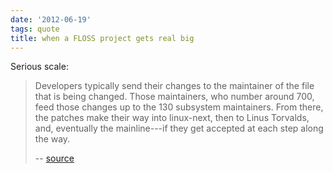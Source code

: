 ```yaml
---
date: '2012-06-19'
tags: quote
title: when a FLOSS project gets real big
---
```


Serious scale:

> Developers typically send their changes to the maintainer of the file
> that is being changed. Those maintainers, who number around 700, feed
> those changes up to the 130 subsystem maintainers. From there, the
> patches make their way into linux-next, then to Linus Torvalds, and,
> eventually the mainline---if they get accepted at each step along the
> way.
>
> \-- [source]

  [source]: http://lwn.net/Articles/499952/
